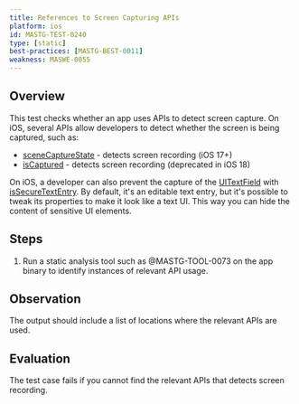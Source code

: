 ```yaml
---
title: References to Screen Capturing APIs
platform: ios
id: MASTG-TEST-0240
type: [static]
best-practices: [MASTG-BEST-0011]
weakness: MASWE-0055
---
```


## Overview

This test checks whether an app uses APIs to detect screen capture. On iOS, several APIs allow developers to detect whether the screen is being captured, such as:

- [sceneCaptureState](https://developer.apple.com/documentation/uikit/uitraitcollection/scenecapturestate) - detects screen recording (iOS 17+)
- [isCaptured](https://developer.apple.com/documentation/uikit/uiscreen/iscaptured) - detects screen recording (deprecated in iOS 18)

On iOS, a developer can also prevent the capture of the [UITextField](https://developer.apple.com/documentation/uikit/uitextfield) with [isSecureTextEntry](https://developer.apple.com/documentation/uikit/uitextinputtraits/issecuretextentry). By default, it's an editable text entry, but it's possible to tweak its properties to make it look like a text UI. This way you can hide the content of sensitive UI elements.

## Steps

1. Run a static analysis tool such as @MASTG-TOOL-0073 on the app binary to identify instances of relevant API usage.

## Observation

The output should include a list of locations where the relevant APIs are used.

## Evaluation

The test case fails if you cannot find the relevant APIs that detects screen recording.
